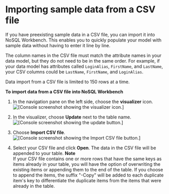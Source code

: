 # Importing sample data from a CSV file<a name="workbench.Visualizer.ImportCSV"></a>

If you have preexisting sample data in a CSV file, you can import it into NoSQL Workbench\. This enables you to quickly populate your model with sample data without having to enter it line by line\.

The column names in the CSV file must match the attribute names in your data model, but they do not need to be in the same order\. For example, if your data model has attributes called `LoginAlias`, `FirstName`, and `LastName`, your CSV columns could be `LastName`, `FirstName`, and `LoginAlias`\.

Data import from a CSV file is limited to 150 rows at a time\.

**To import data from a CSV file into NoSQL Workbench**

1. In the navigation pane on the left side, choose the **visualizer** icon\.  
![\[Console screenshot showing the visualizer icon.\]](http://docs.aws.amazon.com/amazondynamodb/latest/developerguide/images/workbench/VisualizerChoose.png)

1. In the visualizer, choose **Update** next to the table name\.  
![\[Console screenshot showing the update button.\]](http://docs.aws.amazon.com/amazondynamodb/latest/developerguide/images/workbench/VisualizerUpdate.png)

1. Choose **Import CSV file**\.  
![\[Console screenshot showing the Import CSV file button.\]](http://docs.aws.amazon.com/amazondynamodb/latest/developerguide/images/workbench/VisualizerImportCSV.png)

1. Select your CSV file and click **Open**\. The data in the CSV file will be appended to your table\.
**Note**  
If your CSV file contains one or more rows that have the same keys as items already in your table, you will have the option of overwriting the existing items or appending them to the end of the table\. If you choose to append the items, the suffix "\-Copy" will be added to each duplicate item's key to differentiate the duplicate items from the items that were already in the table\.